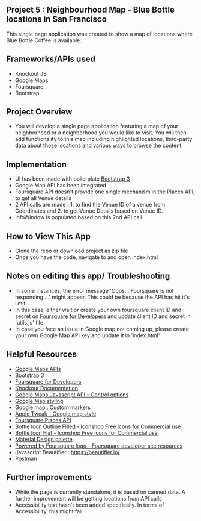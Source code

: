 ## Project 5 : Neighbourhood Map - Blue Bottle locations in San Francisco
This single page application was created to show a map of locations where Blue Bottle Coffee is available.  

## Frameworks/APIs used
* Knockout JS
* Google Maps
* Foursquare
* Bootstrap 

## Project Overview

* You will develop a single page application featuring a map of your neighborhood or a neighborhood you would like to visit. You will then add functionality to this map including highlighted locations, third-party data about those locations and various ways to browse the content.

## Implementation
* UI has been made with boilerplate [Bootstrap 3](https://getbootstrap.com/docs/3.3/)
* Google Map API has been integrated
* Foursquare API doesn't provide one single mechanism in the Places API, to get all Venue details
* 2 API calls are made : 1. to find the Venue ID of a venue from Coordinates and 2. to get Venue Details based on Venue ID. 
* InfoWindow is populated based on this 2nd API call


## How to View This App
* Clone the repo or download project as zip file
* Once you have the code, navigate to and open index.html

## Notes on editing this app/ Troubleshooting
* In some instances, the error message 'Oops... Foursquare is not responding....' might appear. This could be because the API has hit it's limit. 
* In this case, either wait or create your own foursquare client ID and secret on [Foursquare for Developers](https://developer.foursquare.com/) and update client ID and secret in 'utils.js' file
* In case you face an issue in Google map not coming up, please create your own Google Map API key and update it in 'index.html' 


## Helpful Resources
* [Google Maps APIs](https://developers.google.com/maps/)
* [Bootstrap 3](https://getbootstrap.com/docs/3.3/)
* [Foursquare for Developers](https://developer.foursquare.com/)
* [Knockout Documentation](http://knockoutjs.com/documentation/introduction.html)
* [Google Maps Javascript API - Control options](https://developers.google.com/maps/documentation/javascript/examples/control-options)
* [Google Map styling](https://developers.google.com/maps/documentation/javascript/examples/maptype-styled-simple)
* [Google map : Custom markers](https://developers.google.com/maps/documentation/javascript/markers)
* [Apple Tweak - Google map style](https://snazzymaps.com/style/125057/apple-tweak)
* [Foursquare Places API](https://developer.foursquare.com/places-api)
* [Bottle Icon Outline Filled - Iconshop Free icons for Commercial use](https://freeiconshop.com/icon/bottle-icon-outline-filled/)
* [Bottle Icon Flat - Iconshop Free icons for Commercial use](https://freeiconshop.com/icon/bottle-icon-flat/)
* [Material Design palette](https://www.materialpalette.com/blue-grey/light-blue)
* [Powered by Foursquare logo - Foursquare developer site resources](https://foursquare.com/about/logos)
* Javascript Beautifier : https://beautifier.io/
* [Postman](https://www.getpostman.com/)

## Further improvements 
* While the page is currently standalone, it is based on canned data. A further improvement will be getting locations from API calls
* Accessibility text hasn't been added specifically. In terms of Accessibility, this might fail 

